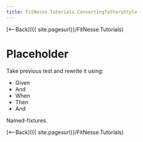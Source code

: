 ```yaml
---
title: FitNesse.Tutorials.ConvertingToStoryStyle
---
```

[<--Back]({{ site.pagesurl}}/FitNesse.Tutorials)

# Placeholder

Take previous test and rewrite it using:
* Given
* And
* When
* Then
* And

Named-fixtures.

[<--Back]({{ site.pagesurl}}/FitNesse.Tutorials)
 